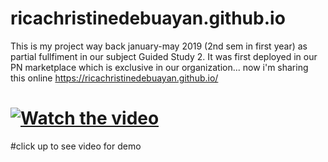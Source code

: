 # ricachristinedebuayan.github.io
This is my project way back january-may 2019 (2nd sem in first year) as partial fullfiment in our subject Guided Study 2.
It was first deployed in our PN marketplace which is exclusive in our organization... now i'm sharing this online
https://ricachristinedebuayan.github.io/
# [![Watch the video](https://img.youtube.com/vi/sgoq9XA42n4/maxresdefault.jpg)](https://youtu.be/sgoq9XA42n4)

#click up to see video for demo